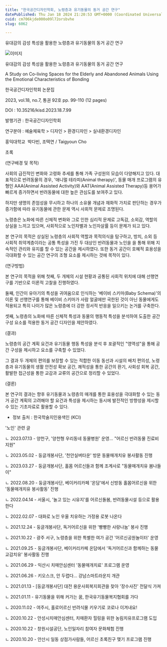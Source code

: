 ```yaml
---
title: "한국공간디자인학회, 노령층과 유기동물의 동거 공간 연구"
datePublished: Thu Jan 18 2024 21:20:53 GMT+0000 (Coordinated Universal Time)
cuid: cm706kjde000o09l72orsbvhe
slug: 6062

---
```



유대감의 감성 특성을 활용한 노령층과 유기동물의 동거 공간 연구

![이미지](https://cdn.hashnode.com/res/hashnode/image/upload/v1739260121175/3c382b20-f641-4f4a-ad97-22855f9b0e23.jpeg)

유대감의 감성 특성을 활용한 노령층과 유기동물의 동거 공간 연구

A Study on Co-living Spaces for the Elderly and Abandoned Animals Using the Emotional Characteristics of Bonding

한국공간디자인학회 논문집

2023, vol.18, no.7, 통권 92호 pp. 99-110 (12 pages)

DOI : 10.35216/kisd.2023.18.7.99

발행기관 : 한국공간디자인학회

연구분야 : 예술체육학 > 디자인 > 환경디자인 > 실내환경디자인

홍익대학교  박다빈, 조택연 / Taigyoun Cho

초록

(연구배경 및 목적)

사회의 급진적인 변화와 고령화 추세를 통해 가족 구성원의 모습이 다양해지고 있다. 대표적으로 반려동물의 경우, '애니멀 테라피(Animal therapy)', 동물 매개 프로그램의 유형인 AAA(Animal Assisted Activity)와 AAT(Animal Assisted Therapy)등 용어가 빠르게 증가하면서 반려동물에 대한 높은 관심도를 보여주고 있다.

하지만 생명의 존엄성을 무시하고 하나의 소유물 개념과 재화적 가치로 판단하는 경우가 증가함에 따라 유기동물에 관한 문제 역시 사회적 문제로 조명된다.

노령층은 노화에 따른 신체적 변화와 그로 인한 심리적 문제로 고독감, 소외감, 역할의 상실을 느끼고 있으며, 사회적으로 노인차별과 노인자살률 등이 문제가 되고 있다.

본 연구의 목적은 상실된 노령층의 사회적 역할과 목적의식을 탐구하고, 방치, 소외 등 사회적 취약계층이라는 공통 특성을 가진 두 대상인 반려동물과 노인을 을 통해 위해 지속적인 관리와 유지를 할 수 있는 공간을 제시하였다. 또한 동거 공간이 호혜적 효용성을 극대화할 수 있는 공간 연구의 조형 요소를 제시하는 것에 목적이 있다.

(연구방법)

본 연구의 목적을 위해 첫째, 두 개체의 시설 현황과 공통된 사회적 위치에 대해 선행연구를 기반으로 이론적 고찰을 진행하였다.

둘째, 인간이 유아기의 특성을 귀여움으로 인식하는 '베이비 스키마(Baby Schema)'의 이론 및 선행연구를 통해 베이비 스키마가 사람 얼굴에만 국한된 것이 아닌 동물에게도 적용되고 특히 나이가 많은 노령층에 더 강한 정서적 반응을 일으키는 논거를 구축한다.

셋째, 노령층의 노화에 따른 신체적 특성과 동물의 행동적 특성을 분석하여 도출한 공간 구성 요소를 적용한 동거 공간 디자인을 제안하였다.

(결과)

노령층의 공간 계획 요건과 유기동물 행동 특성을 분석 후 포괄적인 "영역성"을 통해 공간 구성을 제시하고 요소를 구축할 수 있었다.

그 결과 두 개체의 편의를 보장할 수 있는 적합한 이동 동선과 시설의 배치 편의성, 노령층과 유기동물의 생활 안전성 확보 공간, 쾌적성을 통한 공간의 환기, 사회성 회복 공간, 활발한 접근성을 통한 교감과 교류의 공간으로 정리할 수 있었다.

(결론)

본 연구의 결과는 향후 유기동물과 노령층의 매개를 통한 효용성을 극대화할 수 있는 동거 공간 계획의 고려해야 할 요건과 특성을 제시하는 동시에 발전적인 방향성을 제시할 수 있는 기초자료로 활용할 수 있다.

* 정보 출처 : 한국학술지인용색인 (KCI)

'노인' 관련 글

ㄴ 2023.07.13 - 양천구, '양천형 우리동네 동물병원' 운영... "어르신 반려동물 진료비 지원"

ㄴ 2023.05.02 - 둥글개봉사단, '천안실버타운' 방문 동물매개치유 봉사활동 진행

ㄴ 2023.03.27 - 둥글개봉사단, 홀몸 어르신들과 함께 조계사로 "동물매개치유 봄나들이"

ㄴ 2022.08.20 - 둥글개봉사단, 베이커리카페 '온담'에서 신방동 홀몸어르신을 위한 '동물매개치유 봉사활동' 진행

ㄴ 2022.04.14 - 서울시, '놀고 있는 시유지'를 어르신돌봄, 반려동물시설 등으로 활용한다

ㄴ 2022.02.07 - 대화로 노인 우울 치유하는 가정용 로봇 나온다

ㄴ 2021.12.24 - 둥글개봉사단, 독거어르신을 위한 '빵빵한 사랑나눔' 봉사 진행

ㄴ 2021.10.22 - 광주 서구, 노령층을 위한 특별한 여가 공간 '어르신공원놀이터' 운영

ㄴ 2021.09.25 - 둥글개봉사단, 베이커리카페 온담에서 '독거어르신과 함께하는 동물교감치유' 봉사활동 진행

ㄴ 2021.06.29 - 익산시 치매안심센터 '동물매개치료' 프로그램 운영

ㄴ 2021.06.26 - 키오스크, 안 두렵다... 강남스마트라운지 개관

ㄴ 2021.01.13 - [둥글개봉사단] 대전 용운사회복지회관을 찾아 '장수사진' 전달식 가져

ㄴ 2021.01.11 - 유기동물을 위해 커가는 꿈, 한국유기동물복지협회를 가다

ㄴ 2020.11.02 - 여주시, 홀로어르신 반려식물 키우기로 코로나 이겨내요!

ㄴ 2020.10.22 - 안성시치매안심센터, 치매환자 힐링을 위한 농림치유프로그램 도입

ㄴ 2020.10.22 - 창원시설공단, 노인일자리 참여자 문화체험 진행

ㄴ 2020.10.20 - 안산시 일동 상점가사람들, 어르신 초록친구 맺기 프로그램 진행
